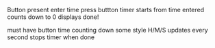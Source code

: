 Button present
enter time 
press buttton
timer starts from time entered
counts down to 0
displays done!


must have
    button
    time counting down
    some style
    H/M/S
    updates every second
    stops timer when done
 
